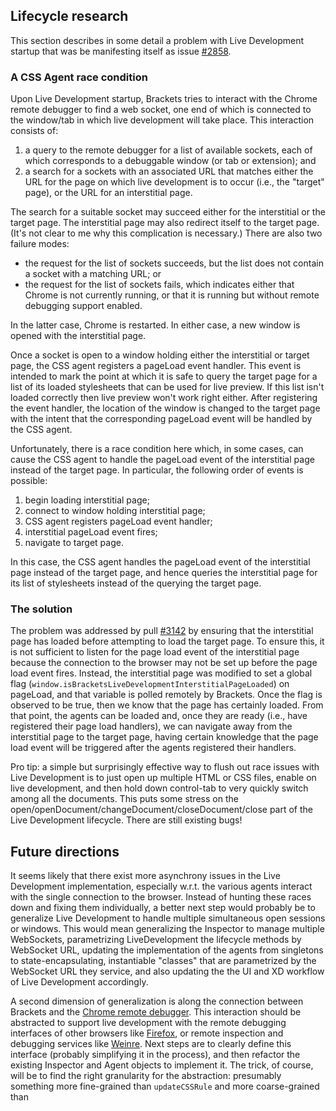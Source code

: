 ## Lifecycle research 

This section describes in some detail a problem with Live Development startup that was be manifesting itself as issue [#2858](https://github.com/adobe/brackets/issues/2858).

### A CSS Agent race condition

Upon Live Development startup, Brackets tries to interact with the Chrome remote debugger to find a web socket, one end of which is connected to the window/tab in which live development will take place. This interaction consists of:

1. a query to the remote debugger for a list of available sockets, each of which corresponds to a debuggable window (or tab or extension); and 
2. a search for a sockets with an associated URL that matches either the URL for the page on which live development is to occur (i.e., the "target" page), or the URL for an interstitial page. 

The search for a suitable socket may succeed either for the interstitial or the target page. The interstitial page may also redirect itself to the target page. (It's not clear to me why this complication is necessary.) 
There are also two failure modes: 

* the request for the list of sockets succeeds, but the list does not contain a socket with a matching URL; or 
* the request for the list of sockets fails, which indicates either that Chrome is not currently running, or that it is running but without remote debugging support enabled.

In the latter case, Chrome is restarted. In either case, a new window is opened with the interstitial page. 

Once a socket is open to a window holding either the interstitial or target page, the CSS agent registers a pageLoad event handler. This event is intended to mark the point at which it is safe to query the target page for a list of its loaded stylesheets that can be used for live preview. If this list isn't loaded correctly then live preview won't work right either. After registering the event handler, the location of the window is changed to the target page with the intent that the corresponding pageLoad event will be handled by the CSS agent. 

Unfortunately, there is a race condition here which, in some cases, can cause the CSS agent to handle the pageLoad event of the interstitial page instead of the target page. In particular, the following order of events is possible: 

1. begin loading interstitial page;
2. connect to window holding interstitial page;
3. CSS agent registers pageLoad event handler;
4. interstitial pageLoad event fires;
5. navigate to target page. 

In this case, the CSS agent handles the pageLoad event of the interstitial page instead of the target page, and hence queries the interstitial page for its list of stylesheets instead of the querying the target page.

### The solution

The problem was addressed by pull [#3142](https://github.com/adobe/brackets/pull/3142) by ensuring that the interstitial page has loaded before attempting to load the target page. To ensure this, it is not sufficient to listen for the page load event of the interstitial page because the connection to the browser may not be set up before the page load event fires. Instead, the interstitial page was modified to set a global flag (`window.isBracketsLiveDevelopmentInterstitialPageLoaded`) on pageLoad, and that variable is polled remotely by Brackets. Once the flag is observed to be true, then we know that the page has certainly loaded. From that point, the agents can be loaded and, once they are ready (i.e., have registered their page load handlers), we can navigate away from the interstitial page to the target page, having certain knowledge that the page load event will be triggered after the agents registered their handlers. 

Pro tip: a simple but surprisingly effective way to flush out race issues with Live Development is to just open up multiple HTML or CSS files, enable on live development, and then hold down control-tab to very quickly switch among all the documents. This puts some stress on the open/openDocument/changeDocument/closeDocument/close part of the Live Development lifecycle. There are still existing bugs!

## Future directions

It seems likely that there exist more asynchrony issues in the Live Development implementation, especially w.r.t. the various agents interact with the single connection to the browser. Instead of hunting these races down and fixing them individually, a better next step would probably be to generalize Live Development to handle multiple simultaneous open sessions or windows. This would mean generalizing the Inspector to manage multiple WebSockets, parametrizing LiveDevelopment the lifecycle methods by WebSocket URL, updating the implementation of the agents from singletons to state-encapsulating, instantiable "classes" that are parametrized by the WebSocket URL they service, and also updating the the UI and XD workflow of Live Development accordingly.

A second dimension of generalization is along the connection between Brackets and the [Chrome remote debugger](https://developers.google.com/chrome-developer-tools/docs/debugger-protocol). This interaction should be abstracted to support live development with the remote debugging interfaces of other browsers like [Firefox](https://wiki.mozilla.org/Remote_Debugging_Protocol), or remote inspection and debugging services like [Weinre](http://people.apache.org/~pmuellr/weinre/docs/latest/). Next steps are to clearly define this interface (probably simplifying it in the process), and then refactor the existing Inspector and Agent objects to implement it. The trick, of course, will be to find the right granularity for the abstraction: presumably something more fine-grained than `updateCSSRule` and more coarse-grained than 